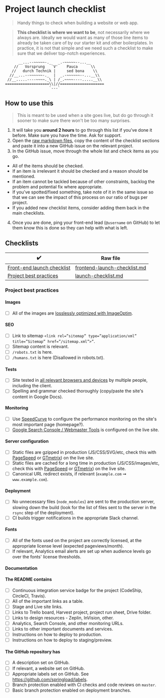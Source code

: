# Project launch checklist

> Handy things to check when building a website or web app.

> **This checklist is where we want to be**, not necessarily where we always are. Ideally we would want as many of those line items to already be taken care of by our starter kit and other boilerplates. In practice, it is not that simple and we need such a checklist to make sure that we deliver top-notch experiences.

```
      __...--~~~~~-._   _.-~~~~~--...__
    //   Vorsprung   `V'    Pauca      \\ 
   //   durch Technik |     sed bona    \\ 
  //__...--~~~~~~-._  |  _.-~~~~~~--...__\\ 
 //__.....----~~~~._\ | /_.~~~~----.....__\\
====================\\|//====================
                    `---`  
```

## How to use this

> This is meant to be used when a site goes live, but do go through it sooner to make sure there won't be too many surprises.

1. It will take you **around 2 hours** to go through this list if you've done it before. Make sure you have the time. Ask for support.
2. Open the [raw markdown files](https://raw.githubusercontent.com/springload/frontend-starter-kit/master/docs/launch-checklist.md), copy the content of the checklist sections and paste it into a new GitHub issue on the relevant project.
3. In the GitHub issue, move through the whole list and check items as you go.
  - All of the items should be checked.
  - If an item is irrelevant it should be checked and a reason should be mentioned.
  - If an item cannot be tackled because of other constraints, backlog the problem and potential fix where appropriate.
  - If you've spotted/fixed something, take note of it in the same issue so that we can see the impact of this process on our ratio of bugs per project.
  - If you added new checklist items, consider adding them back in the main checklists.
4. Once you are done, ping your front-end lead (`@username` on GitHub) to let them know this is done so they can help with what is left.

## Checklists

|:heavy_check_mark:|Raw file|
|------------------|--------|
|[Front-end launch checklist](frontend-launch-checklist.md)|[frontend-launch-checklist.md](https://raw.githubusercontent.com/springload/frontend-starter-kit/master/docs/frontend-launch-checklist.md)|
|[Project best practices](#project-best-practices)|[launch-checklist.md](https://raw.githubusercontent.com/springload/frontend-starter-kit/master/docs/launch-checklist.md)|

### Project best practices

#### Images

- [ ] All of the images are [losslessly optimized with ImageOptim](https://imageoptim.com/).

#### SEO

- [ ] Link to sitemap `<link rel=”sitemap” type=”application/xml” title=”Sitemap” href=”/sitemap.xml”>”`.
- [ ] Sitemap content is relevant.
- [ ] `/robots.txt` is here.
- [ ] `/humans.txt` is here (Disallowed in robots.txt).

#### Tests

- [ ] Site tested in [all relevant browsers and devices](https://github.com/springload/frontend-starter-kit/tree/master/docs#browser--device-support) by multiple people, including the client.
- [ ] Spelling and grammar checked thoroughly (copy/paste the site's content in Google Docs).

#### Monitoring

- [ ] Use [SpeedCurve](https://speedcurve.com) to configure the performance monitoring on the site's most important page (homepage?).
- [ ] [Google Search Console / Webmaster Tools](https://www.google.com/webmasters/tools) is configured on the live site.

#### Server configuration

- [ ] Static files are gzipped in production (JS/CSS/SVG/etc, check this with [PageSpeed](https://developers.google.com/speed/pagespeed/insights/) or [GTmetrix](https://gtmetrix.com/)) on the live site.
- [ ] Static files are cached for a long time in production (JS/CSS/images/etc, check this with [PageSpeed](https://developers.google.com/speed/pagespeed/insights/) or [GTmetrix](https://gtmetrix.com/)) on the live site.
- [ ] Canonical URL redirect exists, if relevant (`example.com` ➞ `www.example.com`).

#### Deployment

- [ ] No unnecessary files (`node_modules`) are sent to the production server, slowing down the build (look for the list of files sent to the server in the `rsync` step of the deployment).
- [ ] CI builds trigger notifications in the appropriate Slack channel.

#### Fonts

- [ ] All of the fonts used on the project are correctly licensed, at the appropriate license level (expected pageviews/month).
- [ ] If relevant, Analytics email alerts are set up when audience levels go over the fonts' license thresholds.

#### Documentation

#### The README contains

- [ ] Continuous integration service badge for the project (CodeShip, CircleCI, Travis).
- [ ] All of the important links as a table.
- [ ] Stage and Live site links.
- [ ] Links to Trello board, Harvest project, project run sheet, Drive folder.
- [ ] Links to design resources - Zeplin, InVision, other.
- [ ] Analytics, Search Console, and other monitoring URLs.
- [ ] Links to other important documents and services.
- [ ] Instructions on how to deploy to production.
- [ ] Instructions on how to deploy to staging/preview.

#### The GitHub repository has

- [ ] A description set on GitHub.
- [ ] If relevant, a website set on GitHub.
- [ ] Appropriate labels set on GitHub. See https://github.com/springload/labels.
- [ ] Branch protection enabled with CI checks and code reviews on `master`.
- [ ] Basic branch protection enabled on deployment branches.
